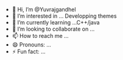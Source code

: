 - 👋 Hi, I’m @Yuvrajgandhel
- 👀 I’m interested in ... Developping themes
- 🌱 I’m currently learning ...C++/java
- 💞️ I’m looking to collaborate on ...
- 📫 How to reach me ...
- 😄 Pronouns: ...
- ⚡ Fun fact: ...

<!---
Yuvrajgandhel/Yuvrajgandhel is a ✨ special ✨ repository because its `README.md` (this file) appears on your GitHub profile.
You can click the Preview link to take a look at your changes.
--->
